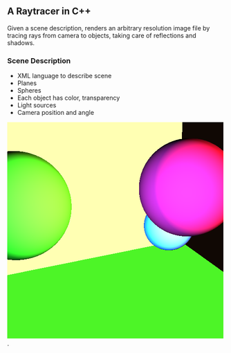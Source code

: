 ## A Raytracer in C++

Given a scene description, renders an arbitrary resolution image file by tracing rays from camera
to objects, taking care of reflections and shadows.


### Scene Description
- XML language to describe scene
- Planes
- Spheres
- Each object has color, transparency
- Light sources
- Camera position and angle


![example rendered scene here](https://github.com/Zburatorul/cs11-raytracer/blob/master/raytraced_scene.png).
